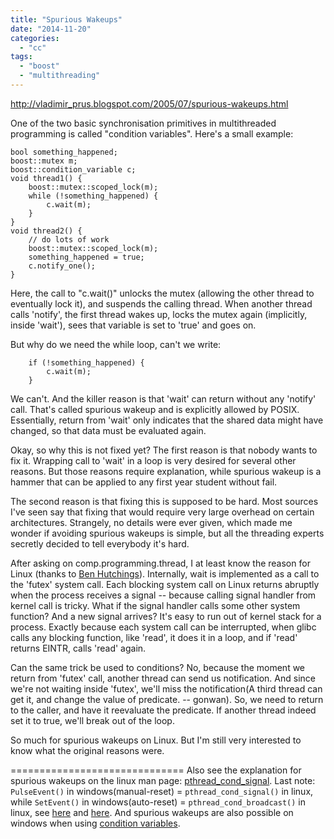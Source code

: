 ```yaml
---
title: "Spurious Wakeups"
date: "2014-11-20"
categories: 
  - "cc"
tags: 
  - "boost"
  - "multithreading"
---
```


[http://vladimir\_prus.blogspot.com/2005/07/spurious-wakeups.html](http://vladimir_prus.blogspot.com/2005/07/spurious-wakeups.html)

One of the two basic synchronisation primitives in multithreaded programming is called "condition variables". Here's a small example:

```
bool something_happened;
boost::mutex m;
boost::condition_variable c;
void thread1() {
    boost::mutex::scoped_lock(m);
    while (!something_happened) {
        c.wait(m);
    }
}
void thread2() {
    // do lots of work
    boost::mutex::scoped_lock(m);
    something_happened = true;
    c.notify_one();
}
```

Here, the call to "c.wait()" unlocks the mutex (allowing the other thread to eventually lock it), and suspends the calling thread. When another thread calls 'notify', the first thread wakes up, locks the mutex again (implicitly, inside 'wait'), sees that variable is set to 'true' and goes on.

But why do we need the while loop, can't we write:

```
    if (!something_happened) {
        c.wait(m);
    }
```

We can't. And the killer reason is that 'wait' can return without any 'notify' call. That's called spurious wakeup and is explicitly allowed by POSIX. Essentially, return from 'wait' only indicates that the shared data might have changed, so that data must be evaluated again.

Okay, so why this is not fixed yet? The first reason is that nobody wants to fix it. Wrapping call to 'wait' in a loop is very desired for several other reasons. But those reasons require explanation, while spurious wakeup is a hammer that can be applied to any first year student without fail.

The second reason is that fixing this is supposed to be hard. Most sources I've seen say that fixing that would require very large overhead on certain architectures. Strangely, no details were ever given, which made me wonder if avoiding spurious wakeups is simple, but all the threading experts secretly decided to tell everybody it's hard.

After asking on comp.programming.thread, I at least know the reason for Linux (thanks to [Ben Hutchings](http://groups-beta.google.com/group/comp.programming.threads/msg/aca08ebdab2cbf52)). Internally, wait is implemented as a call to the 'futex' system call. Each blocking system call on Linux returns abruptly when the process receives a signal -- because calling signal handler from kernel call is tricky. What if the signal handler calls some other system function? And a new signal arrives? It's easy to run out of kernel stack for a process. Exactly because each system call can be interrupted, when glibc calls any blocking function, like 'read', it does it in a loop, and if 'read' returns EINTR, calls 'read' again.

Can the same trick be used to conditions? No, because the moment we return from 'futex' call, another thread can send us notification. And since we're not waiting inside 'futex', we'll miss the notification(A third thread can get it, and change the value of predicate. -- gonwan). So, we need to return to the caller, and have it reevaluate the predicate. If another thread indeed set it to true, we'll break out of the loop.

So much for spurious wakeups on Linux. But I'm still very interested to know what the original reasons were.

\============================== Also see the explanation for spurious wakeups on the linux man page: [pthread\_cond\_signal](http://linux.die.net/man/3/pthread_cond_signal). Last note: `PulseEvent()` in windows(manual-reset) = `pthread_cond_signal()` in linux, while `SetEvent()` in windows(auto-reset) = `pthread_cond_broadcast()` in linux, see [here](http://blogs.msdn.com/b/csliu/archive/2009/03/20/windows-unix-and-ansi-c-api-comparison.aspx) and [here](http://www.cs.wustl.edu/~schmidt/win32-cv-1.html). And spurious wakeups are also possible on windows when using [condition variables](http://msdn.microsoft.com/en-us/library/windows/desktop/ms682052%28v=vs.85%29.aspx).
